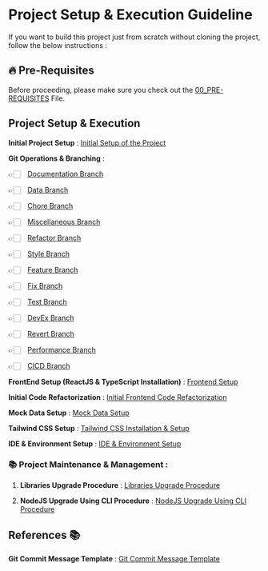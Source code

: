# Project Setup & Execution Guideline

If you want to build this project just from scratch without cloning the project, follow the below instructions : 

## 🔥 Pre-Requisites

Before proceeding, please make sure you check out the [00_PRE-REQUISITES](/documentation/00_PRE-REQUISITES.md) File.

## Project Setup & Execution

**Initial Project Setup** : [Initial Setup of the Project](documentation/01_INITIAL-SETUP.md)

**Git Operations & Branching** : 

👉🏻&emsp;[Documentation Branch](documentation/02_GIT-BRANCHING/02-01_DOCUMENTATION-BRANCH.md)

👉🏻&emsp;[Data Branch](documentation/02_GIT-BRANCHING/02-02_DATA-BRANCH.md)

👉🏻&emsp;[Chore Branch](documentation/02_GIT-BRANCHING/02-03_CHORE-BRANCH.md)

👉🏻&emsp;[Miscellaneous Branch](documentation/02_GIT-BRANCHING/02-04_MISCELLANEOUS-BRANCH.md)

👉🏻&emsp;[Refactor Branch](documentation/02_GIT-BRANCHING/02-05_REFACTOR-BRANCH.md)

👉🏻&emsp;[Style Branch](documentation/02_GIT-BRANCHING/02-06_STYLE-BRANCH.md)

👉🏻&emsp;[Feature Branch](documentation/02_GIT-BRANCHING/02-07_FEATURE-BRANCH.md)

👉🏻&emsp;[Fix Branch](documentation/02_GIT-BRANCHING/02-08_FIX-BRANCH.md)

👉🏻&emsp;[Test Branch](documentation/02_GIT-BRANCHING/02-09_TEST-BRANCH.md)

👉🏻&emsp;[DevEx Branch](documentation/02_GIT-BRANCHING/02-10_DEVEX-BRANCH.md)

👉🏻&emsp;[Revert Branch](documentation/02_GIT-BRANCHING/02-11_REVERT-BRANCH.md)

👉🏻&emsp;[Performance Branch](documentation/02_GIT-BRANCHING/02-12_PERFORMANCE-BRANCH.md)

👉🏻&emsp;[CICD Branch](documentation/02_GIT-BRANCHING/02-13_CICD-BRANCH.md)

**FrontEnd Setup (ReactJS & TypeScript Installation)** : [Frontend Setup](documentation/03_FRONTEND-SETUP.md)

**Initial Code Refactorization** : [Initial Frontend Code Refactorization](documentation/03-01_FRONTEND-INITIAL-REFACTOR.md)

**Mock Data Setup** : [Mock Data Setup](documentation/04_MOCK-SETUP.md)

**Tailwind CSS Setup** : [Tailwind CSS Installation & Setup](documentation/05_TAILWINDCSS-SETUP.md)

**IDE & Environment Setup** : [IDE & Environment Setup](documentation/06_IDE-ENV-SETUP.md)

### 📚 Project Maintenance & Management : 
1. **Libraries Upgrade Procedure** : [Libraries Upgrade Procedure](documentation/07_LIBRARIES-UPGRADE.md)

2. **NodeJS Upgrade Using CLI Procedure** : [NodeJS Upgrade Using CLI Procedure](documentation/08_NODEJS-UPGRADE-USING-CLI.md)

## References 📚

**Git Commit Message Template** : [Git Commit Message Template](./GIT-COMMIT-MESSAGE-TEMPLATE.md)